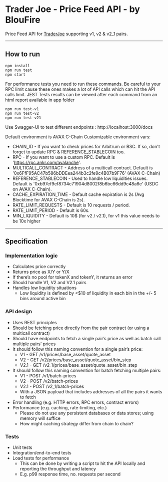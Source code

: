 # Trader Joe - Price Feed API - by BlouFire

Price Feed API for [TraderJoe](https://traderjoexyz.com/) supporting v1, v2 & v2_1 pairs.

---

## How to run

```
npm install
npm run test
npm start
```

For performance tests you need to run these commands. Be careful to your RPC limit cause these ones makes a lot of API calls which can hit the API calls limit.
JEST Tests results can be viewed after each command from an html report available in app folder

```
npm run test-v1
npm run test-v2
npm run test-v21
```


Use Swagger-UI to test different endpoints :
http://localhost:3000/docs

Default environment is AVAX C-Chain
Customizable environment vars:

- CHAIN_ID - If you want to check prices for Arbitrum or BSC. If so, don't forget to update RPC & REFERENCE_STABLECOIN too.
- RPC - If you want to use a custom RPC. Default is 'https://rpc.ankr.com/avalanche'.
- MULTICALL_CONTRACT - Address of a multicall contract. Default is '0x6FfF95AC47b586bDDEea244b3c2fe9c4B07b9F76' (AVAX C-Chain)
- REFERENCE_STABLECOIN - Used to handle low liquidities issues. Default is '0xb97ef9ef8734c71904d8002f8b6bc66dd9c48a6e' (USDC on AVAX C-Chain).
- CACHE_EXPIRATION_TIME - Default cache expiration is 2s (Avg Blocktime for AVAX C-Chain is 2s).
- RATE_LIMIT_REQUESTS - Default is 10 requests / period.
- RATE_LIMIT_PERIOD - Default is 60s.
- MIN_LIQUIDITY - Default is 10$ (for v2 / v2.1), for v1 this value needs to be 10x higher

---

## Specification

### Implementation logic

- Calculates price correctly
- Returns price as X/Y or Y/X
- If there’s no pool for tokenX and tokenY, it returns an error
- Should handle V1, V2 and V2.1 pairs
- Handles low liquidity situations
  - Low liquidity is defined by <$10 of liquidity in each bin in the +/- 5 bins around active bin

### API design

- Uses REST principles
- Should be fetching price directly from the pair contract (or using a multicall contract)
- Should have endpoints to fetch a single pair’s price as well as batch call multiple pairs’ prices
- It should follow this naming convention for a single pair’s price:
  - V1 - GET /v1/prices/base_asset/quote_asset
  - V2 - GET /v2/prices/base_asset/quote_asset/bin_step
  - V2.1 - GET /v2_1/prices/base_asset/quote_asset/bin_step
- It should follow this naming convention for batch fetching multiple pairs:
  - V1 - POST /v1/batch-prices
  - V2 - POST /v2/batch-prices
  - V2.1 - POST /v2_1/batch-prices
  - With a JSON payload that includes addresses of all the pairs it wants to fetch
- Error handling (e.g. HTTP errors, RPC errors, contract errors)
- Performance (e.g. caching, rate-limiting, etc.)
  - Please do not use any persistent databases or data stores; using memory will suffice
  - How might caching strategy differ from chain to chain?

### Tests

- Unit tests
- Integration/end-to-end tests
- Load tests for performance
  - This can be done by writing a script to hit the API locally and reporting the throughput and latency
  - E.g. p99 response time, no. requests per second